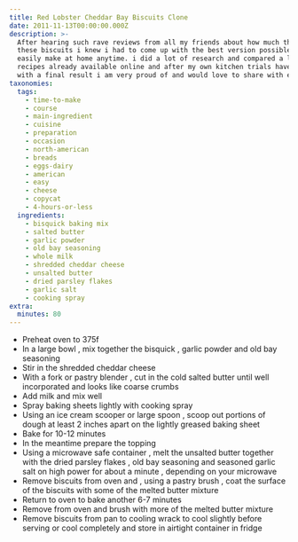```yaml
---
title: Red Lobster Cheddar Bay Biscuits Clone
date: 2011-11-13T00:00:00.000Z
description: >-
  After hearing such rave reviews from all my friends about how much they adore
  these biscuits i knew i had to come up with the best version possible i could
  easily make at home anytime. i did a lot of research and compared a lot of
  recipes already available online and after my own kitchen trials have come up
  with a final result i am very proud of and would love to share with everyone.
taxonomies:
  tags:
    - time-to-make
    - course
    - main-ingredient
    - cuisine
    - preparation
    - occasion
    - north-american
    - breads
    - eggs-dairy
    - american
    - easy
    - cheese
    - copycat
    - 4-hours-or-less
  ingredients:
    - bisquick baking mix
    - salted butter
    - garlic powder
    - old bay seasoning
    - whole milk
    - shredded cheddar cheese
    - unsalted butter
    - dried parsley flakes
    - garlic salt
    - cooking spray
extra:
  minutes: 80
---
```

 - Preheat oven to 375f
 - In a large bowl , mix together the bisquick , garlic powder and old bay seasoning
 - Stir in the shredded cheddar cheese
 - With a fork or pastry blender , cut in the cold salted butter until well incorporated and looks like coarse crumbs
 - Add milk and mix well
 - Spray baking sheets lightly with cooking spray
 - Using an ice cream scooper or large spoon , scoop out portions of dough at least 2 inches apart on the lightly greased baking sheet
 - Bake for 10-12 minutes
 - In the meantime prepare the topping
 - Using a microwave safe container , melt the unsalted butter together with the dried parsley flakes , old bay seasoning and seasoned garlic salt on high power for about a minute , depending on your microwave
 - Remove biscuits from oven and , using a pastry brush , coat the surface of the biscuits with some of the melted butter mixture
 - Return to oven to bake another 6-7 minutes
 - Remove from oven and brush with more of the melted butter mixture
 - Remove biscuits from pan to cooling wrack to cool slightly before serving or cool completely and store in airtight container in fridge
